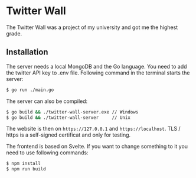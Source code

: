 # Twitter Wall
The Twitter Wall was a project of my university and got me the highest grade. 

## Installation
The server needs a local MongoDB and the Go language. You need to add the twitter API key to .env file. Following command ín the terminal starts the server:

```bash
$ go run ./main.go
```

The server can also be compiled:

```bash
$ go build && ./twitter-wall-server.exe // Windows
$ go build && ./twitter-wall-server     // Unix
```

The website is then on `https://127.0.0.1` and `https://localhost`. TLS / https is a self-signed certificat and only for testing.

The frontend is based on Svelte. If you want to change something to it you need to use following commands:

```bash
$ npm install
$ npm run build
```